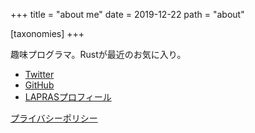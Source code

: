 +++
title = "about me"
date = 2019-12-22
path = "about"

[taxonomies]
+++

趣味プログラマ。Rustが最近のお気に入り。

- [Twitter](https://twitter.com/ksk001100)
- [GitHub](https://github.com/ksk001100)
- [LAPRASプロフィール](https://lapras.com/public/ksk)

[プライバシーポリシー](@/pages/privacy.md)
